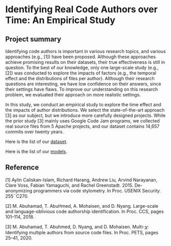 # Identifying Real Code Authors over Time: An Empirical Study

## Project summary

Identifying code authors is important in various research topics, and various approaches (e.g., [1]) have been proposed. 
Although these approaches achieve promising results on their datasets, their true effectiveness is still in question. 
To the best of our knowledge, only one large-scale study (e.g., [2]) was conducted to explore the impacts of factors (e.g., the temporal effect and the distributions of files per author).
Although their research questions are interesting, we have low confidence on their answers, since their settings have flaws. 
To improve our understanding on this research problem, we evaluated their approach on more realistic settings. 


In this study, we conduct an empirical study to explore the time effect and the impacts of author distributions. We select the state-of-the-art approach [3] as our subject, but we introduce more carefully designed projects. While the prior study [3] mainly uses Google Code Jam programs, we collected real
source files from 5 Apache projects, and our dataset contains 14,657 commits over twenty years.


Here is the list of our [dataset](https://github.com/noonekowns/codeauthor/tree/main/dataset).

Here is the list of our [models](https://github.com/gongsiyi/identifying_codeauthors_overtime/tree/main/models).



## Reference
[1] Aylin Caliskan-Islam, Richard Harang, Andrew Liu, Arvind Narayanan, Clare Voss, Fabian Yamaguchi, and Rachel Greenstadt. 2015. De-anonymizing programmers via code stylometry. In Proc. USENIX Security. 255¨C270.

[2] M. Abuhamad, T. AbuHmed, A. Mohaisen, and D. Nyang. Large-scale and language-oblivious code authorship identification. In Proc. CCS, pages 101–114, 2018.

[3] M. Abuhamad, T. Abuhmed, D. Nyang, and D. Mohaisen. Multi-𝜒: Identifying multiple authors from source code files. In Proc. PETS, pages 25–41, 2020.
